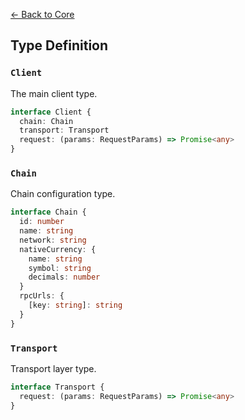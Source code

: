 [ <- Back to Core](./core.md)

## Type Definition

### `Client`

The main client type.

```typescript
interface Client {
  chain: Chain
  transport: Transport
  request: (params: RequestParams) => Promise<any>
}
```

### `Chain`

Chain configuration type.

```typescript
interface Chain {
  id: number
  name: string
  network: string
  nativeCurrency: {
    name: string
    symbol: string
    decimals: number
  }
  rpcUrls: {
    [key: string]: string
  }
}
```

### `Transport`

Transport layer type.

```typescript
interface Transport {
  request: (params: RequestParams) => Promise<any>
}
```
